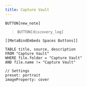 ```yaml
---
title: Capture Vault
---
```




`BUTTON[new_note]`  

> `BUTTON[discovery_log]`

```meta-bind-embed
[[MetaBindEmbeds Spaces Buttons]]
```


```datacards
TABLE title, source, description
FROM "Capture Vault"
WHERE file.folder = "Capture Vault"
AND file.name != "Capture Vault"

// Settings
preset: portrait
imageProperty: cover
```